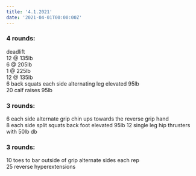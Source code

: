 ```yaml
---
title: '4.1.2021'
date: '2021-04-01T00:00:00Z'
---
```


### 4 rounds:  
deadlift    
    12 @ 135lb  
    6 @ 205lb  
    1 @ 225lb  
    12 @ 135lb        
6 back squats each side alternating leg elevated 95lb         
20 calf raises 95lb   
  
### 3 rounds:  
6 each side alternate grip chin ups towards the reverse grip hand          
8 each side split squats back foot elevated 95lb 
12 single leg hip thrusters with 50lb db             

### 3 rounds:  
10 toes to bar outside of grip alternate sides each rep          
25 reverse hyperextensions  